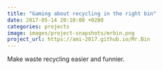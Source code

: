 ```yaml
---
title: "Gaming about recycling in the right bin"
date: 2017-05-14 20:10:00 +0200
categories: projects
image: images/project-snapshots/mrbin.png
project_url: https://ami-2017.github.io/Mr.Bin
---
```


Make waste recycling easier and funnier.
